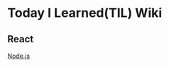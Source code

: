 # Today I Learned(TIL) Wiki

## React

[Node.js](https://github.com/SunnyIndustry/TIL/blob/main/React/node.js.md)















    

